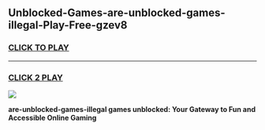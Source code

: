 
## Unblocked-Games-are-unblocked-games-illegal-Play-Free-gzev8
<h3>
<a href="https://premium76.site?title=are-unblocked-games-illegal&ref=17A">CLICK TO PLAY</a></h3>
<hr>

<h3>
<a href="https://premium76.site?title=are-unblocked-games-illegal&ref=17A">CLICK 2 PLAY</a>
  
</h3>

<a href="https://premium76.site?title=are-unblocked-games-illegal&ref=17A"><img src="https://clearcache.store/games.png"></a>


**are-unblocked-games-illegal games unblocked: Your Gateway to Fun and Accessible Online Gaming**
